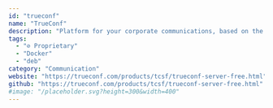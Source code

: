 ```yaml
---
id: "trueconf"
name: "TrueConf"
description: "Platform for your corporate communications, based on the advanced architecture, with support for UltraHD video conferencing, built-in messenger with personal and group chats, and a free version for up to 1,000 users."
tags:
  - "⊘ Proprietary"
  - "Docker"
  - "deb"
category: "Communication"
website: "https://trueconf.com/products/tcsf/trueconf-server-free.html"
github: "https://trueconf.com/products/tcsf/trueconf-server-free.html"
#image: "/placeholder.svg?height=300&width=400"
---
```


